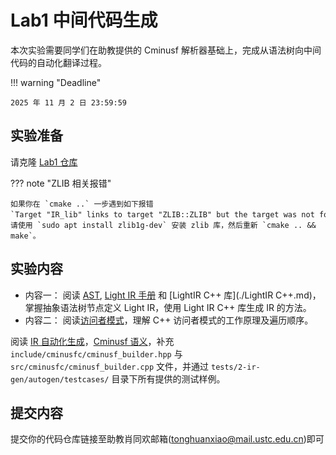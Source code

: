 

# Lab1 中间代码生成

本次实验需要同学们在助教提供的 Cminusf 解析器基础上，完成从语法树向中间代码的自动化翻译过程。

!!! warning "Deadline"

    2025 年 11 月 2 日 23:59:59

## 实验准备

请克隆 [Lab1 仓库](https://github.com/XiaoTonghuan/USTC-Compiler-Engineering-2025)

??? note "ZLIB 相关报错"

    如果你在 `cmake ..` 一步遇到如下报错`Target "IR_lib" links to target "ZLIB::ZLIB" but the target was not found.`，请使用 `sudo apt install zlib1g-dev` 安装 zlib 库，然后重新 `cmake .. && make`。


## 实验内容

- 内容一：
  阅读 [AST](./AST.md), [Light IR 手册](./LightIR.md) 和 [LightIR C++ 库](./LightIR C++.md)，掌握抽象语法树节点定义 Light IR，使用 Light IR C++ 库生成 IR 的方法。
- 内容二：
  阅读[访问者模式](./visitor_pattern.md)，理解 C++ 访问者模式的工作原理及遍历顺序。

阅读 [IR 自动化生成](./autogen.md)，[Cminusf 语义](./cminusf语义.md)，补充 `include/cminusfc/cminusf_builder.hpp` 与 `src/cminusfc/cminusf_builder.cpp` 文件，并通过 `tests/2-ir-gen/autogen/testcases/` 目录下所有提供的测试样例。

## 提交内容

提交你的代码仓库链接至助教肖同欢邮箱(<tonghuanxiao@mail.ustc.edu.cn>)即可
